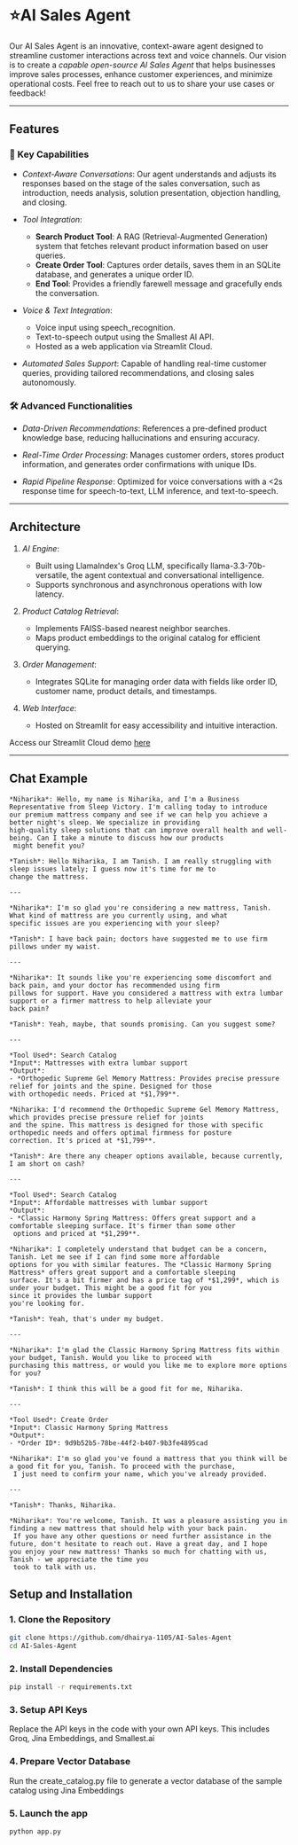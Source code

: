 # ⭐AI Sales Agent

Our AI Sales Agent is an innovative, context-aware agent designed to streamline customer interactions across text and voice channels.
Our vision is to create a *capable open-source AI Sales Agent* that helps businesses improve sales processes, enhance customer experiences, and minimize operational costs. Feel free to reach out to us to share your use cases or feedback!

---

## Features

### 🚀 Key Capabilities
- *Context-Aware Conversations*: 
  Our agent understands and adjusts its responses based on the stage of the sales conversation, such as introduction, needs analysis, solution presentation, objection handling, and closing.

- *Tool Integration*:
  - **Search Product Tool**: A RAG (Retrieval-Augmented Generation) system that fetches relevant product information based on user queries.
  - **Create Order Tool**: Captures order details, saves them in an SQLite database, and generates a unique order ID.
  - **End Tool**: Provides a friendly farewell message and gracefully ends the conversation.

- *Voice & Text Integration*:
  - Voice input using speech_recognition.
  - Text-to-speech output using the Smallest AI API.
  - Hosted as a web application via Streamlit Cloud.

- *Automated Sales Support*:
  Capable of handling real-time customer queries, providing tailored recommendations, and closing sales autonomously.

### 🛠️ Advanced Functionalities
- *Data-Driven Recommendations*:
  References a pre-defined product knowledge base, reducing hallucinations and ensuring accuracy.
  
- *Real-Time Order Processing*:
  Manages customer orders, stores product information, and generates order confirmations with unique IDs.

- *Rapid Pipeline Response*:
  Optimized for voice conversations with a <2s response time for speech-to-text, LLM inference, and text-to-speech.

---

## Architecture

1. *AI Engine*:
   - Built using LlamaIndex's Groq LLM, specifically llama-3.3-70b-versatile, the agent contextual and conversational intelligence.
   - Supports synchronous and asynchronous operations with low latency.

2. *Product Catalog Retrieval*:
   - Implements FAISS-based nearest neighbor searches.
   - Maps product embeddings to the original catalog for efficient querying.

3. *Order Management*:
   - Integrates SQLite for managing order data with fields like order ID, customer name, product details, and timestamps.

4. *Web Interface*:
   - Hosted on Streamlit for easy accessibility and intuitive interaction.
  
Access our Streamlit Cloud demo [here](https://ai-sales-agent-644hxadbndzatju8g27dbz.streamlit.app/)

---
## Chat Example
```
*Niharika*: Hello, my name is Niharika, and I'm a Business Representative from Sleep Victory. I'm calling today to introduce
our premium mattress company and see if we can help you achieve a better night's sleep. We specialize in providing
high-quality sleep solutions that can improve overall health and well-being. Can I take a minute to discuss how our products
 might benefit you?

*Tanish*: Hello Niharika, I am Tanish. I am really struggling with sleep issues lately; I guess now it's time for me to
change the mattress.

---

*Niharika*: I'm so glad you're considering a new mattress, Tanish. What kind of mattress are you currently using, and what
specific issues are you experiencing with your sleep?

*Tanish*: I have back pain; doctors have suggested me to use firm pillows under my waist.

---

*Niharika*: It sounds like you're experiencing some discomfort and back pain, and your doctor has recommended using firm
pillows for support. Have you considered a mattress with extra lumbar support or a firmer mattress to help alleviate your
back pain?

*Tanish*: Yeah, maybe, that sounds promising. Can you suggest some?

---

*Tool Used*: Search Catalog  
*Input*: Mattresses with extra lumbar support  
*Output*:  
- *Orthopedic Supreme Gel Memory Mattress: Provides precise pressure relief for joints and the spine. Designed for those
with orthopedic needs. Priced at *$1,799**.

*Niharika: I'd recommend the Orthopedic Supreme Gel Memory Mattress, which provides precise pressure relief for joints
and the spine. This mattress is designed for those with specific orthopedic needs and offers optimal firmness for posture
correction. It's priced at *$1,799**.

*Tanish*: Are there any cheaper options available, because currently, I am short on cash?

---

*Tool Used*: Search Catalog  
*Input*: Affordable mattresses with lumbar support  
*Output*:  
- *Classic Harmony Spring Mattress: Offers great support and a comfortable sleeping surface. It's firmer than some other
 options and priced at *$1,299**.

*Niharika*: I completely understand that budget can be a concern, Tanish. Let me see if I can find some more affordable
options for you with similar features. The *Classic Harmony Spring Mattress* offers great support and a comfortable sleeping
surface. It's a bit firmer and has a price tag of *$1,299*, which is under your budget. This might be a good fit for you
since it provides the lumbar support
you're looking for.

*Tanish*: Yeah, that's under my budget.

---

*Niharika*: I'm glad the Classic Harmony Spring Mattress fits within your budget, Tanish. Would you like to proceed with
purchasing this mattress, or would you like me to explore more options for you?

*Tanish*: I think this will be a good fit for me, Niharika.

---

*Tool Used*: Create Order  
*Input*: Classic Harmony Spring Mattress  
*Output*:  
- *Order ID*: 9d9b52b5-78be-44f2-b407-9b3fe4895cad

*Niharika*: I'm so glad you've found a mattress that you think will be a good fit for you, Tanish. To proceed with the purchase,
 I just need to confirm your name, which you've already provided.

---

*Tanish*: Thanks, Niharika.

*Niharika*: You're welcome, Tanish. It was a pleasure assisting you in finding a new mattress that should help with your back pain.
 If you have any other questions or need further assistance in the future, don't hesitate to reach out. Have a great day, and I hope
you enjoy your new mattress! Thanks so much for chatting with us, Tanish - we appreciate the time you
 took to talk with us.
```

## Setup and Installation

### 1. Clone the Repository
```bash
git clone https://github.com/dhairya-1105/AI-Sales-Agent
cd AI-Sales-Agent
```
### 2. Install Dependencies
```bash
pip install -r requirements.txt
```
### 3. Setup API Keys
Replace the API keys in the code with your own API keys. This includes Groq, Jina Embeddings, and Smallest.ai
### 4. Prepare Vector Database
Run the create_catalog.py file to generate a vector database of the sample catalog using Jina Embeddings
### 5. Launch the app
```bash
python app.py
```
